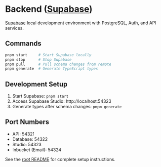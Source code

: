 # Backend ([Supabase](https://supabase.com/))

[Supabase](https://supabase.com/) local development environment with PostgreSQL, Auth, and API services.

## Commands

```bash
pnpm start     # Start Supabase locally
pnpm stop      # Stop Supabase
pnpm pull      # Pull schema changes from remote
pnpm generate  # Generate TypeScript types
```

## Development Setup

1. Start Supabase: `pnpm start`
2. Access Supabase Studio: http://localhost:54323
3. Generate types after schema changes: `pnpm generate`

## Port Numbers

- API: 54321
- Database: 54322
- Studio: 54323
- Inbucket (Email): 54324

See the [root README](../../README.md) for complete setup instructions.
